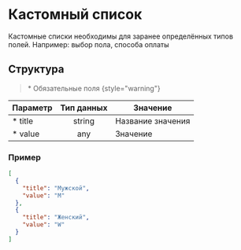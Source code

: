 # Кастомный список

Кастомные списки необходимы для заранее определённых типов полей. Например: выбор пола, способа оплаты

## Структура

> \* Обязательные поля
{style="warning"}

| Параметр | Тип данных | Значение          |
|----------|:----------:|-------------------|
| * title  |   string   | Название значения |
| * value  |    any     | Значение          |


### Пример

```json
[
  {
    "title": "Мужской",
    "value": "M"
  },
  {
    "title": "Женский",
    "value": "W"
  }
]
```